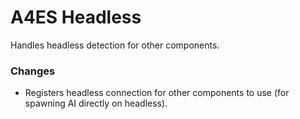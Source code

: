 # A4ES Headless
Handles headless detection for other components.

### Changes
- Registers headless connection for other components to use (for spawning AI directly on headless).

